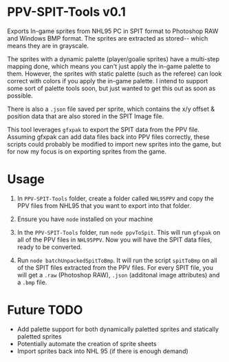 # PPV-SPIT-Tools v0.1
Exports In-game sprites from NHL95 PC in SPIT format to Photoshop RAW and Windows BMP format. The sprites are extracted as stored-- which means they are in grayscale. 

The sprites with a dynamic palette (player/goalie sprites) have a multi-step mapping done, which means you can't just apply the in-game palette to them. However, the sprites with static palette (such as the referee) can look correct with colors if you apply the in-game palette. I intend to support some sort of palette tools soon, but just wanted to get this out as soon as possible.

There is also a `.json` file saved per sprite, which contains the x/y offset & position data that are also stored in the SPIT Image file. 

This tool leverages `gfxpak` to export the SPIT data from the PPV file. Assuming gfxpak can add data files back into PPV files correctly, these scripts could probably be modified to import new sprites into the game, but for now my focus is on exporting sprites from the game.

# Usage
1. In `PPV-SPIT-Tools` folder, create a folder called `NHL95PPV` and copy the PPV files from NHL95 that you want to export into that folder.

2. Ensure you have `node` installed on your machine

3. In the `PPV-SPIT-Tools` folder, run `node ppvToSpit`. This will run `gfxpak` on all of the PPV files in `NHL95PPV`. Now you will have the SPIT data files, ready to be converted.

4. Run `node batchUnpackedSpitToBmp`. It will run the script `spitToBmp` on all of the SPIT files extracted from the PPV files. For every SPIT file, you will get a `.raw` (Photoshop RAW), `.json` (additonal image attributes) and a `.bmp` file.

# Future TODO
- Add palette support for both dynamically paletted sprites and statically paletted sprites
- Potentially automate the creation of sprite sheets
- Import sprites back into NHL 95 (if there is enough demand)